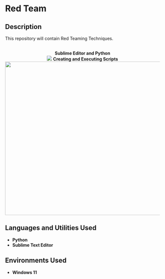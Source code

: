 <h1>Red Team</h1>

<h2>Description</h2>
This repository will contain Red Teaming Techniques.<br />
<br />
<p align="center">
 <b>Sublime Editor and Python</b> <br />
<img src="./img/lists.png"/>
 <b>Creating and Executing Scripts</b> <br />
<img src="./img/Python_Write.gif" width="1000" height="500"/>

<h2>Languages and Utilities Used</h2>

- <b>Python</b> 
- <b>Sublime Text Editor</b>

<h2>Environments Used </h2>

- <b>Windows 11</b>


<!--
 ```diff
- text in red
+ text in green
! text in orange
# text in gray
@@ text in purple (and bold)@@
```
--!>
